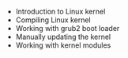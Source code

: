 - Introduction to Linux kernel
- Compiling Linux kernel
- Working with grub2 boot loader
- Manually updating the kernel
- Working with kernel modules
